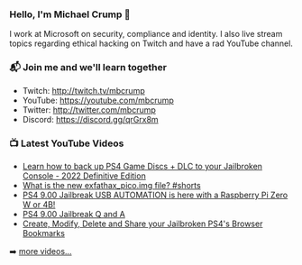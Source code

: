 ### Hello, I'm Michael Crump 👋

I work at Microsoft on security, compliance and identity. I also live stream topics regarding ethical hacking on Twitch and have a rad YouTube channel. 

### 📬 Join me and we'll learn together

- Twitch: http://twitch.tv/mbcrump
- YouTube: https://youtube.com/mbcrump
- Twitter: http://twitter.com/mbcrump
- Discord: https://discord.gg/qrGrx8m

### 📺 Latest YouTube Videos

<!-- YOUTUBE:START -->
- [Learn how to back up PS4 Game Discs + DLC to your Jailbroken Console - 2022 Definitive Edition](https://www.youtube.com/watch?v=n2T0O6dmYkY)
- [What is the new exfathax_pico.img file? #shorts](https://www.youtube.com/watch?v=h1-otac9OgM)
- [PS4 9.00 Jailbreak USB AUTOMATION is here with a Raspberry Pi Zero W or 4B!](https://www.youtube.com/watch?v=-0P4Nnf5TEM)
- [PS4 9.00 Jailbreak Q and A](https://www.youtube.com/watch?v=U8pPXKGCkdQ)
- [Create, Modify, Delete and Share your Jailbroken PS4&#39;s Browser Bookmarks](https://www.youtube.com/watch?v=aeIRk7yXk6c)
<!-- YOUTUBE:END -->

➡️ [more videos...](https://youtube.com/mbcrump)


